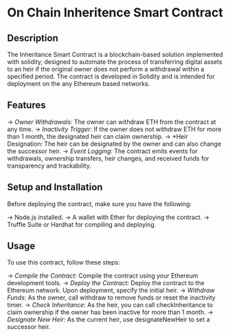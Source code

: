 # On Chain Inheritence Smart Contract

## Description
The Inheritance Smart Contract is a blockchain-based solution implemented with solidity, designed to automate the process of transferring digital assets to an heir if the original owner does not perform a withdrawal within a specified period. The contract is developed in Solidity and is intended for deployment on the any Ethereum based networks.


## Features
-> *Owner Withdrawals:* The owner can withdraw ETH from the contract at any time.
-> *Inactivity Trigger:* If the owner does not withdraw ETH for more than 1 month, the designated heir can claim ownership.
-> *Heir Designation: The heir can be designated by the owner and can also change the successor heir.
-> *Event Logging:* The contract emits events for withdrawals, ownership transfers, heir changes, and received funds for transparency and trackability.

## Setup and Installation
Before deploying the contract, make sure you have the following:

-> Node.js installed.
-> A wallet with Ether for deploying the contract.
-> Truffle Suite or Hardhat for compiling and deploying.

## Usage
To use this contract, follow these steps:

-> *Compile the Contract:* Compile the contract using your Ethereum development tools.
-> *Deploy the Contract:* Deploy the contract to the Ethereum network. Upon deployment, specify the initial heir.
-> *Withdraw Funds:* As the owner, call withdraw to remove funds or reset the inactivity timer.
-> *Check Inheritance:* As the heir, you can call checkInheritance to claim ownership if the owner has been inactive for more than 1 month.
-> *Designate New Heir:* As the current heir, use designateNewHeir to set a successor heir.


